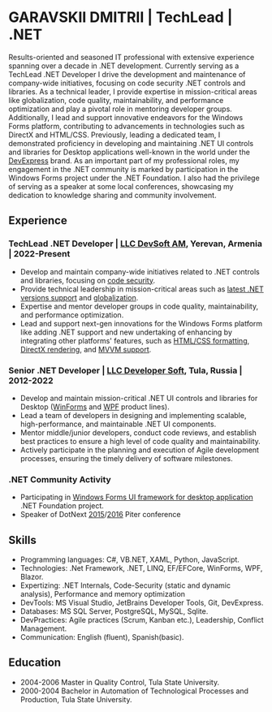 # GARAVSKII DMITRII | TechLead | .NET

Results-oriented and seasoned IT professional with extensive experience spanning over a decade in .NET development. Currently serving as a TechLead .NET Developer I drive the development and maintenance of company-wide initiatives, focusing on code security .NET controls and libraries. As a technical leader, I provide expertise in mission-critical areas like globalization, code quality, maintainability, and performance optimization and play a pivotal role in mentoring developer groups. Additionally, I lead and support innovative endeavors for the Windows Forms platform, contributing to advancements in technologies such as DirectX and HTML/CSS. Previously, leading a dedicated team, I demonstrated proficiency in developing and maintaining .NET UI controls and libraries for Desktop applications well-known in the world under the [DevExpress](https://www.devexpress.com/) brand. As an important part of my professional roles, my engagement in the .NET community is marked by participation in the Windows Forms project under the .NET Foundation. I also had the privilege of serving as a speaker at some local conferences, showcasing my dedication to knowledge sharing and community involvement.


## Experience

### TechLead .NET Developer | [LLC DevSoft AM](https://www.devsoft.am/), Yerevan, Armenia | 2022-Present

- Develop and maintain company-wide initiatives related to .NET controls and libraries, focusing on [code security](https://docs.devexpress.com/GeneralInformation/403365/security).
- Provide technical leadership in mission-critical areas such as [latest .NET versions support](https://www.devexpress.com/subscriptions/new-2023-2.xml#net8) and [globalization](https://www.devexpress.com/subscriptions/new-2023-2.xml#localization).
- Expertise and mentor developer groups in code quality, maintainability, and performance optimization.
- Lead and support next-gen innovations for the Windows Forms platform like adding .NET support and new undertaking of enhancing by integrating other platforms' features, such as [HTML/CSS formatting](https://www.devexpress.com/winforms/html-css/), [DirectX rendering](https://www.devexpress.com/winforms/directx/), and [MVVM support](https://community.devexpress.com/blogs/winforms/archive/2022/11/28/devexpress-mvvm-framework-for-winforms.aspx).

### Senior .NET Developer | [LLC Developer Soft](https://www.developersoft.ru/), Tula, Russia | 2012-2022

- Develop and maintain mission-critical .NET UI controls and libraries for Desktop ([WinForms](https://www.devexpress.com/products/net/controls/winforms/) and [WPF](https://www.devexpress.com/products/net/controls/wpf/) product lines).
- Lead a team of developers in designing and implementing scalable, high-performance, and maintainable .NET UI components.
- Mentor middle/junior developers, conduct code reviews, and establish best practices to ensure a high level of code quality and maintainability.
- Actively participate in the planning and execution of Agile development processes, ensuring the timely delivery of software milestones.

### .NET Community Activity

- Participating in [Windows Forms UI framework for desktop application](https://github.com/dotnet/winforms) .NET Foundation project.
- Speaker of DotNext [2015](https://2015.dotnext-piter.ru/#garavsky_talk)/[2016](https://2016.dotnext-piter.ru/talks/garavskiy/) Piter conference

## Skills

* Programming languages: C#, VB.NET, XAML, Python, JavaScript. 
* Technologies: .Net Framework, .NET, LINQ, EF/EFCore, WinForms, WPF, Blazor. 
* Expertizing: .NET Internals, Code-Security (static and dynamic analysis), Performance and memory optimization
* DevTools: MS Visual Studio, JetBrains Developer Tools, Git, DevExpress.
* Databases: MS SQL Server, PostgreSQL, MySQL, Sqlite.
* DevPractices: Agile practices (Scrum, Kanban etc.), Leadership, Conflict Management.
* Communication: English (fluent), Spanish(basic).

## Education

* 2004-2006 Master in Quality Control, Tula State University.
* 2000-2004 Bachelor in Automation of Technological Processes and Production, Tula State University.
